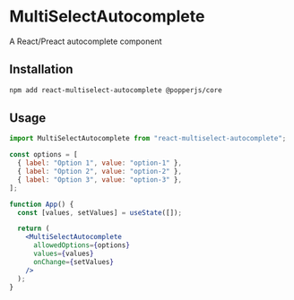 # MultiSelectAutocomplete

A React/Preact autocomplete component

## Installation

```bash
npm add react-multiselect-autocomplete @popperjs/core
```

## Usage

```jsx
import MultiSelectAutocomplete from "react-multiselect-autocomplete";

const options = [
  { label: "Option 1", value: "option-1" },
  { label: "Option 2", value: "option-2" },
  { label: "Option 3", value: "option-3" },
];

function App() {
  const [values, setValues] = useState([]);

  return (
    <MultiSelectAutocomplete
      allowedOptions={options}
      values={values}
      onChange={setValues}
    />
  );
}
```